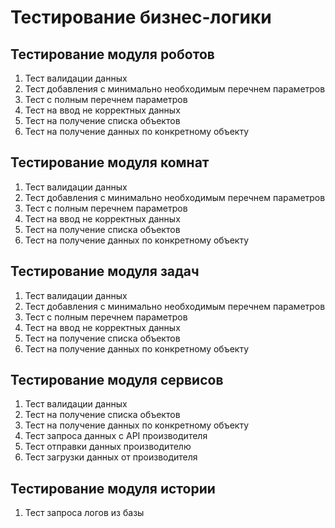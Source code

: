 # Тестирование бизнес-логики

## Тестирование модуля роботов
1. Тест валидации данных
2. Тест добавления с минимально необходимым перечнем параметров
3. Тест с полным перечнем параметров
4. Тест на ввод не корректных данных
5. Тест на получение списка объектов
6. Тест на получение данных по конкретному объекту


## Тестирование модуля комнат
1. Тест валидации данных
2. Тест добавления с минимально необходимым перечнем параметров
3. Тест с полным перечнем параметров
4. Тест на ввод не корректных данных
5. Тест на получение списка объектов
6. Тест на получение данных по конкретному объекту


## Тестирование модуля задач
1. Тест валидации данных
2. Тест добавления с минимально необходимым перечнем параметров
3. Тест с полным перечнем параметров
4. Тест на ввод не корректных данных
5. Тест на получение списка объектов
6. Тест на получение данных по конкретному объекту


## Тестирование модуля сервисов
1. Тест валидации данных
2. Тест на получение списка объектов
3. Тест на получение данных по конкретному объекту
4. Тест запроса данных с API производителя
5. Тест отправки данных производителю
6. Тест загрузки данных от производителя


## Тестирование модуля истории
1. Тест запроса логов из базы